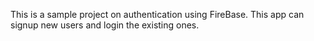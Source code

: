 This is a sample project on authentication using FireBase.
This app can signup new users and login the existing ones.
